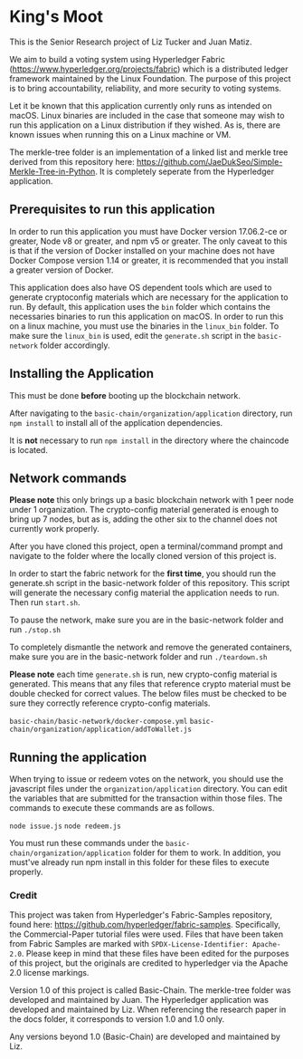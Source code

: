 # King's Moot

This is the Senior Research project of Liz Tucker and Juan Matiz. 

We aim to build a voting system using Hyperledger Fabric (https://www.hyperledger.org/projects/fabric) 
which is a distributed ledger framework maintained by the Linux Foundation. The purpose of this project 
is to bring accountability, reliability, and more security to voting systems. 

Let it be known that this application currently only runs as intended on macOS. Linux binaries are included 
in the case that someone may wish to run this application on a Linux distribution if they wished. As is,
there are known issues when running this on a Linux machine or VM.

The merkle-tree folder is an implementation of a linked list and merkle tree derived from this repository here:
https://github.com/JaeDukSeo/Simple-Merkle-Tree-in-Python. It is completely seperate from the Hyperledger application.

## Prerequisites to run this application

In order to run this application you must have Docker version 17.06.2-ce or greater, Node v8 or greater,
and npm v5 or greater.
The only caveat to this is that if the version of Docker installed on your machine does not 
have Docker Compose version 1.14 or greater, it is recommended that you install a greater version 
of Docker.

This application does also have OS dependent tools which are used to generate cryptoconfig materials 
which are necessary for the application to run. By default, this application uses the `bin` folder which
contains the necessaries binaries to run this application on macOS. In order to run this on a linux machine,
you must use the binaries in the `linux_bin` folder. To make sure the `linux_bin` is used, 
edit the `generate.sh` script in the `basic-network` folder accordingly.

## Installing the Application 
This must be done **before** booting up the blockchain network.

After navigating to the `basic-chain/organization/application` directory, run `npm install` to install all of the 
application dependencies.

It is **not** necessary to run `npm install` in the directory where the chaincode is located.

## Network commands

**Please note** this only brings up a basic blockchain network with 1 peer node under 1 organization. 
The crypto-config material generated is enough to bring up 7 nodes, but as is, adding the other six to the channel does 
not currently work properly.

After you have cloned this project, open a terminal/command prompt and navigate to the folder 
where the locally cloned version of this project is.

In order to start the fabric network for the **first time**, you should run the generate.sh script in the basic-network 
folder of this repository. This script will generate the necessary config material the application needs
to run. Then run `start.sh`.

To pause the network, make sure you are in the basic-network folder and run `./stop.sh`

To completely dismantle the network and remove the generated containers, make sure you are in 
the basic-network folder and run `./teardown.sh`

**Please note** each time  `generate.sh` is run, new crypto-config material is generated. This means that 
any files that reference crypto material must be double checked for correct values. The below files must 
be checked to be sure they correctly reference crypto-config materials.

`basic-chain/basic-network/docker-compose.yml`
`basic-chain/organization/application/addToWallet.js`

## Running the application

When trying to issue or redeem votes on the network, you should use the javascript files under the `organization/application`
directory. You can edit the variables that are submitted for the transaction within those files. The commands to execute these
commands are as follows.

`node issue.js`
`node redeem.js`

You must run these commands under the `basic-chain/organization/application` folder for them to work. In addition,
you must've already run npm install in this folder for these files to execute properly.

### Credit

This project was taken from Hyperledger's Fabric-Samples repository, found here:
https://github.com/hyperledger/fabric-samples. Specifically, the Commercial-Paper tutorial files were used. 
Files that have been taken from Fabric Samples are marked with `SPDX-License-Identifier: Apache-2.0`. Please keep in mind
that these files have been edited for the purposes of this project, but the originals are credited to hyperledger via the Apache 2.0 license markings.

Version 1.0 of this project is called Basic-Chain. The merkle-tree folder was developed and maintained by Juan. The Hyperledger application was developed and 
maintained by Liz. When referencing the research paper in the docs folder, it corresponds to version 1.0 and 1.0 only.

Any versions beyond 1.0 (Basic-Chain) are developed and maintained by Liz.
